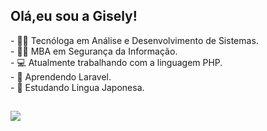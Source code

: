 
## Olá,eu sou a Gisely! 

<div>
 - 🧑‍🎓 Tecnóloga em Análise e Desenvolvimento de Sistemas. </br>
 - 🧑‍🎓 MBA em Segurança da Informação. </br>
 - 💻 Atualmente trabalhando com a linguagem PHP. </br>
 - 📝 Aprendendo Laravel. </br>
 - 📝 Estudando Lingua Japonesa.  </br>
</div>

 ##
 
<div> 
  <a href="https://www.linkedin.com/in/gisely-santos-0a2a44131/" target="_blank"><img src="https://img.shields.io/badge/-LinkedIn-%230077B5?style=for-the-badge&logo=linkedin&logoColor=white" target="_blank"></a> 
</div> 

 ##
